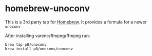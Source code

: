 # homebrew-unoconv

This is a 3rd party tap for [Homebrew](http://brew.sh/). It provides a
formula for a newer `unoconv`

After installing varenc/ffmpeg/ffmpeg run:

```
brew tap p8/unoconv
brew install p8/unoconv/unoconv

